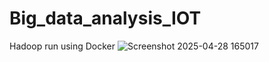 # Big_data_analysis_IOT

Hadoop run using Docker
![Screenshot 2025-04-28 165017](https://github.com/user-attachments/assets/b096a10d-8660-47ae-ba87-c83ed889773c)
